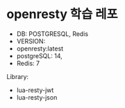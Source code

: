 # openresty 학습 레포



- DB: POSTGRESQL, Redis
- VERSION: 
- openresty:latest
- postgreSQL: 14,
- Redis: 7

Library:
- lua-resty-jwt
- lua-resty-json
